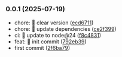 ## <small>0.0.1 (2025-07-19)</small>

* chore: 🤖 clear version ([ecd6711](https://github.com/mjancarik/esmj-schema-express-middleware/commit/ecd6711))
* chore: 🤖 update dependencies ([ce2f399](https://github.com/mjancarik/esmj-schema-express-middleware/commit/ce2f399))
* ci: 🎡 update to node@24 ([f8c4831](https://github.com/mjancarik/esmj-schema-express-middleware/commit/f8c4831))
* feat: 🎸 init commit ([792eb39](https://github.com/mjancarik/esmj-schema-express-middleware/commit/792eb39))
* first commit ([2f6ba79](https://github.com/mjancarik/esmj-schema-express-middleware/commit/2f6ba79))



